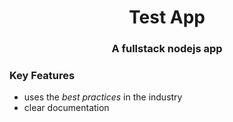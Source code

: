 <h1 align='center'>Test App</h1>
<h3 align='center'>A fullstack nodejs app</h3>

### Key Features
- uses the *best practices* in the industry
- clear documentation


